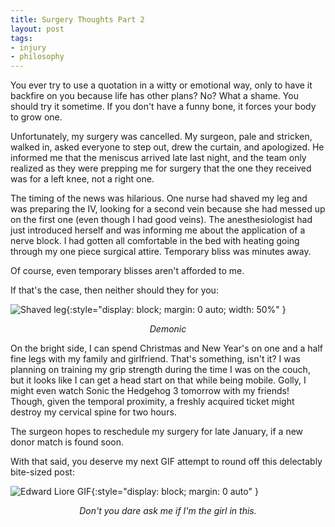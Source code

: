 ```yaml
---
title: Surgery Thoughts Part 2
layout: post
tags:
- injury
- philosophy
---
```


You ever try to use a quotation in a witty or emotional way, only to have it backfire on you because life has other plans? No? What a shame. You should try it sometime. If you don't have a funny bone, it forces your body to grow one.

Unfortunately, my surgery was cancelled. My surgeon, pale and stricken, walked in, asked everyone to step out, drew the curtain, and apologized. He informed me that the meniscus arrived late last night, and the team only realized as they were prepping me for surgery that the one they received was for a left knee, not a right one. 

The timing of the news was hilarious. One nurse had shaved my leg and was preparing the IV, looking for a second vein because she had messed up on the first one (even though I had good veins). The anesthesiologist had just introduced herself and was informing me about the application of a nerve block. I had gotten all comfortable in the bed with heating going through my one piece surgical attire. Temporary bliss was minutes away. 

Of course, even temporary blisses aren't afforded to me.

If that's the case, then neither should they for you:

![Shaved leg](https://chr0nikler.github.io/assets/images/shaved_leg.jpg){:style="display: block; margin: 0 auto; width: 50%" }
<center>
	<em>Demonic</em>
</center>

On the bright side, I can spend Christmas and New Year's on one and a half fine legs with my family and girlfriend. That's something, isn't it? I was planning on training my grip strength during the time I was on the couch, but it looks like I can get a head start on that while being mobile. Golly, I might even watch Sonic the Hedgehog 3 tomorrow with my friends! Though, given the temporal proximity, a freshly acquired ticket might destroy my cervical spine for two hours.

The surgeon hopes to reschedule my surgery for late January, if a new donor match is found soon.

With that said, you deserve my next GIF attempt to round off this delectably bite-sized post:

![Edward Liore GIF](https://chr0nikler.github.io/assets/images/FMAB.gif){:style="display: block; margin: 0 auto" }
<center>
	<em>Don't you dare ask me if I'm the girl in this.</em>
</center>
